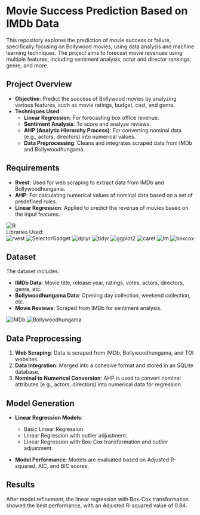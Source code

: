 # Movie Success Prediction Based on IMDb Data

This repository explores the prediction of movie success or failure, specifically focusing on Bollywood movies, using data analysis and machine learning techniques. The project aims to forecast movie revenues using multiple features, including sentiment analysis, actor and director rankings, genre, and more.

## Project Overview

- **Objective**: Predict the success of Bollywood movies by analyzing various features, such as movie ratings, budget, cast, and genre.
- **Techniques Used**:
  - **Linear Regression**: For forecasting box office revenue.
  - **Sentiment Analysis**: To score and analyze reviews.
  - **AHP (Analytic Hierarchy Process)**: For converting nominal data (e.g., actors, directors) into numerical values.
  - **Data Preprocessing**: Cleans and integrates scraped data from IMDb and Bollywoodhungama.

## Requirements

- **Rvest**: Used for web scraping to extract data from IMDb and Bollywoodhungama.
- **AHP**: For calculating numerical values of nominal data based on a set of predefined rules.
- **Linear Regression**: Applied to predict the revenue of movies based on the input features.

![R](https://img.shields.io/badge/R-%23F6FFFF.svg?style=for-the-badge&logo=r&logoColor=blue)<br>
Libraries Used: <br>
![rvest](https://img.shields.io/badge/rvest-4B8F29?style=for-the-badge&logo=r&logoColor=white)
![SelectorGadget](https://img.shields.io/badge/SelectorGadget-7F7F7F?style=for-the-badge&logo=r&logoColor=white)
![dplyr](https://img.shields.io/badge/dplyr-4B9FD3?style=for-the-badge&logo=r&logoColor=white)
![tidyr](https://img.shields.io/badge/tidyr-FF7F32?style=for-the-badge&logo=r&logoColor=white)
![ggplot2](https://img.shields.io/badge/ggplot2-F0F0F0?style=for-the-badge&logo=r&logoColor=white)
![caret](https://img.shields.io/badge/caret-D1E0F1?style=for-the-badge&logo=r&logoColor=white)
![lm](https://img.shields.io/badge/lm-FF6F61?style=for-the-badge&logo=r&logoColor=white)
![boxcox](https://img.shields.io/badge/boxcox-1F77B4?style=for-the-badge&logo=r&logoColor=white)

## Dataset

The dataset includes:
- **IMDb Data**: Movie title, release year, ratings, votes, actors, directors, genre, etc.
- **Bollywoodhungama Data**: Opening day collection, weekend collection, etc.
- **Movie Reviews**: Scraped from IMDb for sentiment analysis.

![IMDb](https://img.shields.io/badge/IMDb-E1AD1A?style=for-the-badge&logo=imdb&logoColor=white)
![Bollywoodhungama](https://img.shields.io/badge/Bollywoodhungama-FF5733?style=for-the-badge&logo=bollywood&logoColor=white)

## Data Preprocessing

1. **Web Scraping**: Data is scraped from IMDb, Bollywoodhungama, and TOI websites.
2. **Data Integration**: Merged into a cohesive format and stored in an SQLite database.
3. **Nominal to Numerical Conversion**: AHP is used to convert nominal attributes (e.g., actors, directors) into numerical data for regression.

## Model Generation

- **Linear Regression Models**: 
  - Basic Linear Regression.
  - Linear Regression with outlier adjustment.
  - Linear Regression with Box-Cox transformation and outlier adjustment.
  
- **Model Performance**: Models are evaluated based on Adjusted R-squared, AIC, and BIC scores.

## Results

After model refinement, the linear regression with Box-Cox transformation showed the best performance, with an Adjusted R-squared value of 0.84.

